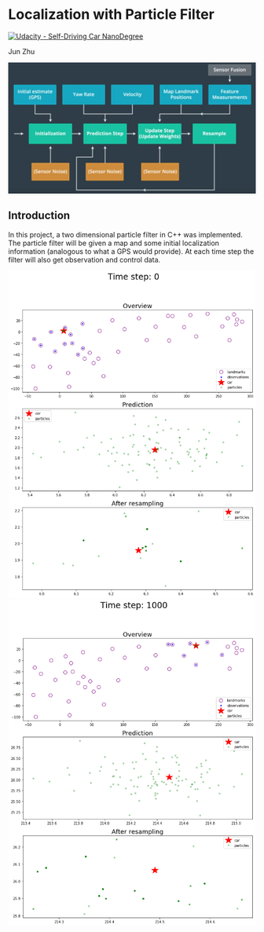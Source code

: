 # Localization with Particle Filter
[![Udacity - Self-Driving Car NanoDegree](https://s3.amazonaws.com/udacity-sdc/github/shield-carnd.svg)](http://www.udacity.com/drive)

Jun Zhu


![alt text](flow_chart.png)

## Introduction
In this project, a two dimensional particle filter in C++ was implemented. The particle filter will be given a map and some initial localization information (analogous to what a GPS would provide). At each time step the filter will also get observation and control data.

![alt text](misc_images/step0000.png)
![alt text](misc_images/step1000.png)
